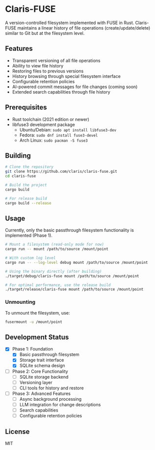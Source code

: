 # Claris-FUSE

A version-controlled filesystem implemented with FUSE in Rust. Claris-FUSE maintains a linear history of file operations (create/update/delete) similar to Git but at the filesystem level.

## Features

- Transparent versioning of all file operations
- Ability to view file history
- Restoring files to previous versions 
- History browsing through special filesystem interface
- Configurable retention policies
- AI-powered commit messages for file changes (coming soon)
- Extended search capabilities through file history

## Prerequisites

- Rust toolchain (2021 edition or newer)
- libfuse3 development package
  - Ubuntu/Debian: `sudo apt install libfuse3-dev`
  - Fedora: `sudo dnf install fuse3-devel`
  - Arch Linux: `sudo pacman -S fuse3`

## Building

```bash
# Clone the repository
git clone https://github.com/claris/claris-fuse.git
cd claris-fuse

# Build the project
cargo build

# For release build
cargo build --release
```

## Usage

Currently, only the basic passthrough filesystem functionality is implemented (Phase 1).

```bash
# Mount a filesystem (read-only mode for now)
cargo run -- mount /path/to/source /mount/point

# With custom log level
cargo run -- --log-level debug mount /path/to/source /mount/point

# Using the binary directly (after building)
./target/debug/claris-fuse mount /path/to/source /mount/point

# For optimal performance, use the release build
./target/release/claris-fuse mount /path/to/source /mount/point
```

### Unmounting

To unmount the filesystem, use:

```bash
fusermount -u /mount/point
```

## Development Status

- [x] Phase 1: Foundation
  - [x] Basic passthrough filesystem
  - [x] Storage trait interface
  - [x] SQLite schema design

- [ ] Phase 2: Core Functionality
  - [ ] SQLite storage backend
  - [ ] Versioning layer
  - [ ] CLI tools for history and restore

- [ ] Phase 3: Advanced Features
  - [ ] Async background processing
  - [ ] LLM integration for change descriptions
  - [ ] Search capabilities
  - [ ] Configurable retention policies

## License

MIT
